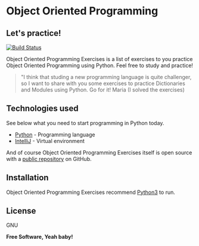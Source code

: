 # Object Oriented Programming
## Let's practice!

[![Build Status](https://travis-ci.org/joemccann/dillinger.svg?branch=master)](https://travis-ci.org/joemccann/dillinger)

Object Oriented Programming Exercises is a list of exercises to you practice Object Oriented Programming using Python. Feel free to study and practice!

> "I think that studing a new programming language is 
> quite challenger, so I want to share with you some exercises 
> to practice Dictionaries and Modules using Python. 
> Go for it!
> Maria (I solved the exercises)

## Technologies used

See below what you need to start programming in Python today.

- [Python](https://www.python.org/downloads/) - Programming language
- [IntelliJ](https://www.jetbrains.com/pt-br/idea/download/) - Virtual environment

And of course Object Oriented Programming Exercises itself is open source with a [public repository](https://github.com/nandafachini/Object-Oriented-Programming.git)
 on GitHub.

## Installation

Object Oriented Programming Exercises recommend [Python3](https://www.python.org/) to run.

## License

GNU

**Free Software, Yeah baby!**
